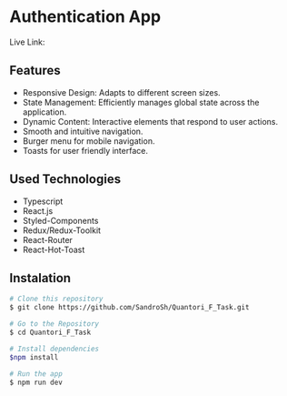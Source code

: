# Authentication App
Live Link: 

## Features
* Responsive Design: Adapts to different screen sizes.
* State Management: Efficiently manages global state across the application.
* Dynamic Content: Interactive elements that respond to user actions.
* Smooth and intuitive navigation.
* Burger menu for mobile navigation.
* Toasts for user friendly interface.
  
## Used Technologies
* Typescript
* React.js
* Styled-Components
* Redux/Redux-Toolkit
* React-Router
* React-Hot-Toast

## Instalation
  
```bash
# Clone this repository
$ git clone https://github.com/SandroSh/Quantori_F_Task.git

# Go to the Repository
$ cd Quantori_F_Task

# Install dependencies
$npm install

# Run the app
$ npm run dev
```

 


